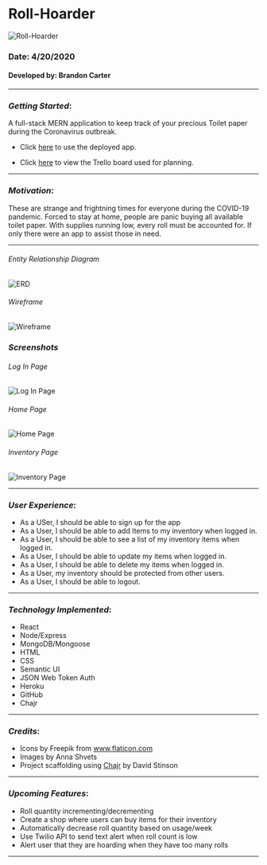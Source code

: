 # Roll-Hoarder

![Roll-Hoarder](/public/images/toilet-paper.png)

### Date: 4/20/2020

#### Developed by: Brandon Carter
___________________________

### _Getting Started_:


A full-stack MERN application to keep track of your precious Toilet paper during the Coronavirus outbreak.
  
* Click [here](https://roll-hoarder.herokuapp.com/) to use the deployed app.

* Click [here](https://trello.com/b/PomVEGpQ/project-4-rollout) to view the Trello board used for planning.
_________________________________

### _Motivation_:

These are strange and frightning times for everyone during the COVID-19 pandemic. Forced to stay at home, people are panic buying all available toilet paper. With supplies running low, every roll must be accounted for. If only there were an app to assist those in need.
_________________________________

###### Entity Relationship Diagram
![ERD](public/images/ERD.png)

###### Wireframe
![Wireframe](public/images/Wireframe.png)

### ***Screenshots***

###### Log In Page
![Log In Page](public/images/ScreenShot-Login.jpg)

###### Home Page
![Home Page](public/images/ScreenShot-Home.jpg)

###### Inventory Page
![Inventory Page](public/images/ScreenShot-Inventory.jpg)



_________________________________

### _User Experience_:

* As a USer, I should be able to sign up for the app
* As a User, I should be able to add Items to my inventory when logged in.
* As a User, I should be able to see a list of my inventory items when logged in.
* As a User, I should be able to update my items when logged in.
* As a User, I should be able to delete my items when logged in.
* As a User, my inventory should be protected from other users.
* As a User, I should be able to logout.
_________________________________

### _Technology Implemented_:

* React
* Node/Express
* MongoDB/Mongoose
* HTML
* CSS
* Semantic UI
* JSON Web Token Auth
* Heroku
* GitHub
* Chajr
_________________________________

### _Credits_:

* Icons by Freepik from www.flaticon.com
* Images by Anna Shvets
* Project scaffolding using [Chajr](https://github.com/DavidStinson/chajr) by David Stinson
_________________________________
### _Upcoming Features_:

* Roll quantity incrementing/decrementing
* Create a shop where users can buy items for their inventory
* Automatically decrease roll quantity based on usage/week
* Use Twilio API to send text alert when roll count is low
* Alert user that they are hoarding when they have too many rolls
_________________________________
